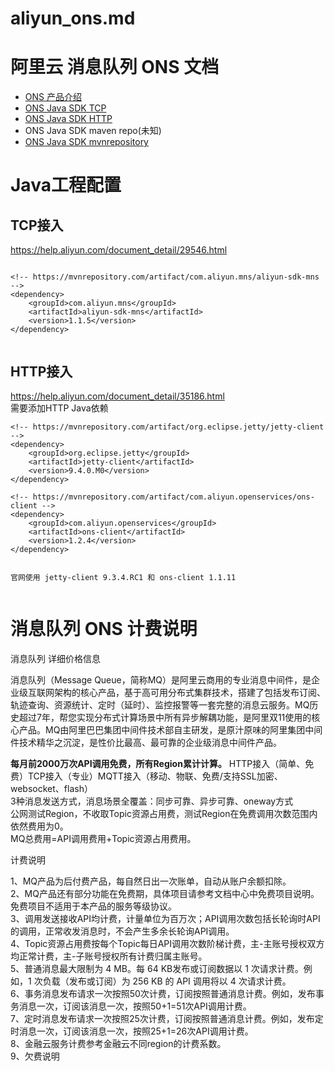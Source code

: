 
# aliyun_ons.md  


# 阿里云 消息队列 ONS 文档  

- [ONS 产品介绍](https://help.aliyun.com/document_detail/29532.html)  
- [ONS Java SDK TCP](https://help.aliyun.com/document_detail/29546.html)  
- [ONS Java SDK HTTP](https://help.aliyun.com/document_detail/35186.html)  
- ONS Java SDK maven repo(未知)  
- [ONS Java SDK mvnrepository](http://mvnrepository.com/artifact/com.aliyun.openservices/ons-client)  



# Java工程配置  


## TCP接入  

https://help.aliyun.com/document_detail/29546.html  


```  

<!-- https://mvnrepository.com/artifact/com.aliyun.mns/aliyun-sdk-mns -->
<dependency>
    <groupId>com.aliyun.mns</groupId>
    <artifactId>aliyun-sdk-mns</artifactId>
    <version>1.1.5</version>
</dependency>


```  

## HTTP接入  

https://help.aliyun.com/document_detail/35186.html  
需要添加HTTP Java依赖  

```  
<!-- https://mvnrepository.com/artifact/org.eclipse.jetty/jetty-client -->
<dependency>
    <groupId>org.eclipse.jetty</groupId>
    <artifactId>jetty-client</artifactId>
    <version>9.4.0.M0</version>
</dependency>

<!-- https://mvnrepository.com/artifact/com.aliyun.openservices/ons-client -->
<dependency>
    <groupId>com.aliyun.openservices</groupId>
    <artifactId>ons-client</artifactId>
    <version>1.2.4</version>
</dependency>


官网使用 jetty-client 9.3.4.RC1 和 ons-client 1.1.11  


```  




# 消息队列  ONS 计费说明  

消息队列 详细价格信息

消息队列（Message Queue，简称MQ）是阿里云商用的专业消息中间件，是企业级互联网架构的核心产品，基于高可用分布式集群技术，搭建了包括发布订阅、轨迹查询、资源统计、定时（延时）、监控报警等一套完整的消息云服务。MQ历史超过7年，帮您实现分布式计算场景中所有异步解耦功能，是阿里双11使用的核心产品。MQ由阿里巴巴集团中间件技术部自主研发，是原汁原味的阿里集团中间件技术精华之沉淀，是性价比最高、最可靠的企业级消息中间件产品。


**每月前2000万次API调用免费，所有Region累计计算。** 
HTTP接入（简单、免费）TCP接入（专业）MQTT接入（移动、物联、免费/支持SSL加密、websocket、flash）  
3种消息发送方式，消息场景全覆盖：同步可靠、异步可靠、oneway方式  
公网测试Region，不收取Topic资源占用费，测试Region在免费调用次数范围内依然费用为0。  
MQ总费用=API调用费用+Topic资源占用费用。  



计费说明  

1、MQ产品为后付费产品，每自然日出一次账单，自动从账户余额扣除。  
2、MQ产品还有部分功能在免费期，具体项目请参考文档中心中免费项目说明。免费项目不适用于本产品的服务等级协议。  
3、调用发送接收API均计费，计量单位为百万次；API调用次数包括长轮询时API的调用，正常收发消息时，不会产生多余长轮询API调用。  
4、Topic资源占用费按每个Topic每日API调用次数阶梯计费，主-主账号授权双方均正常计费，主-子账号授权所有计费归属主账号。  
5、普通消息最大限制为 4 MB。每 64 KB发布或订阅数据以 1 次请求计费。例如，1 次负载（发布或订阅）为 256 KB 的 API 调用将以 4 次请求计费。  
6、事务消息发布请求一次按照50次计费，订阅按照普通消息计费。例如，发布事务消息一次，订阅该消息一次，按照50+1=51次API调用计费。  
7、定时消息发布请求一次按照25次计费，订阅按照普通消息计费。例如，发布定时消息一次，订阅该消息一次，按照25+1=26次API调用计费。  
8、金融云服务计费参考金融云不同region的计费系数。  
9、欠费说明  



